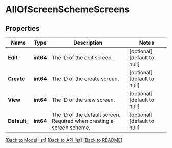 # AllOfScreenSchemeScreens

## Properties
Name | Type | Description | Notes
------------ | ------------- | ------------- | -------------
**Edit** | **int64** | The ID of the edit screen. | [optional] [default to null]
**Create** | **int64** | The ID of the create screen. | [optional] [default to null]
**View** | **int64** | The ID of the view screen. | [optional] [default to null]
**Default_** | **int64** | The ID of the default screen. Required when creating a screen scheme. | [optional] [default to null]

[[Back to Model list]](../README.md#documentation-for-models) [[Back to API list]](../README.md#documentation-for-api-endpoints) [[Back to README]](../README.md)

